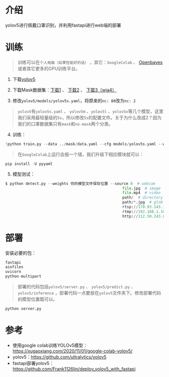 # 介绍

yolov5进行佩戴口罩识别，并利用fastapi进行web端的部署

# 训练

> 训练可以在`个人电脑（如果性能好的话）` ，其它：`GoogleColab` 、 [Openbayes](https://openbayes.com) 或者其它更多的GPU训练平台。

1. 下载[yolov5](https://github.com/ultralytics/yolov5)

2. 下载Mask数据集：[下载1](https://public.roboflow.ai/object-detection/mask-wearing) 、 [下载2](https://download.csdn.net/download/djstavaV/12624588) 、 [下载3（wja4）](https://pan.baidu.com/s/15GSPiJ59dg4kNyUch6W5Xw)

3. 修改`yolov5/models/yolov5s.yaml`，将原来的`nc: 80`改为`nc: 2`

> `yolov5`有`yolov5s.yaml` 、 `yolov5m` 、`yolov5l` 、`yolov5x`等几个模型，这里我们采用最轻量级的`5s`，所以修改`5s`的配置文件。关于为什么改成2？因为我们的口罩数据集只有`mask`和`no-mask`两个分类。

4. 训练：
```python
!python train.py --data ../mask/data.yaml --cfg models/yolov5s.yaml --weights '' --batch-size 64
```

> 在`GoogleColab`上运行会报一个错，我们升级下相应模块就可以：
```python
pip install -U pyyaml
```

5. 模型测试：
```python
$ python detect.py --weights 你的模型文件保存位置 --source 0  # webcam
													file.jpg  # image 
													file.mp4  # video
													path/  # directory
													path/*.jpg  # glob
													rtsp://170.93.143.139/rtplive/470011e600ef003a004ee33696235daa  # rtsp stream
													rtmp://192.168.1.105/live/test  # rtmp stream
													http://112.50.243.8/PLTV/88888888/224/3221225900/1.m3u8  # http stream
```

# 部署

安装必要的包：
```python
fastapi
aiofiles
uvicorn
python-multipart
```

> 部署的代码包括`yolov5/server.py` 、 `yolov5/predict.py` 、 `yolov5/inference` ，部署代码一点要放在`yolov5`文件夹下。修改部署代码的模型位置既可以。

```python
python server.py
```

# 参考

- 使用google colab训练YOLOv5模型：https://xugaoxiang.com/2020/11/01/google-colab-yolov5/
- yolov5：https://github.com/ultralytics/yolov5
- fastapi部署yolov5：https://github.com/Frank1126lin/deploy_yolov5_with_fastapi




